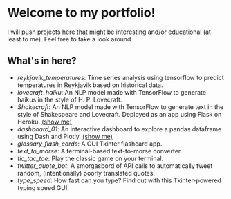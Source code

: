 # Welcome to my portfolio!

I will push projects here that might be interesting and/or 
educational (at least to me). Feel free to take a look around.

## What's in here?

- *reykjavik_temperatures*: Time series analysis using tensorflow to predict
temperatures in Reykjavik based on historical data.
- *lovecraft_haiku*: An NLP model made with TensorFlow to generate
haikus in the style of H. P. Lovecraft.
- *Shakecraft*: An NLP model made with TensorFlow to generate
text in the style of Shakespeare and Lovecraft. Deployed as
an app using Flask on Heroku. [(show me)](https://shakecraft.herokuapp.com/)
- *dashboard_01*: An interactive dashboard to explore a pandas
dataframe using Dash and Plotly.
[(show me)](https://ghenning-dashboard-01.herokuapp.com/)
- *glossary_flash_cards*: A GUI Tkinter flashcard app.
- *text_to_morse*: A terminal-based text-to-morse converter.
- *tic_tac_toe*: Play the classic game on your terminal.
- *twitter_quote_bot*: A smorgasbord of API calls to automatically
tweet random, (intentionally) poorly translated quotes.
- *type_speed*: How fast can you type? Find out with this
Tkinter-powered typing speed GUI.
